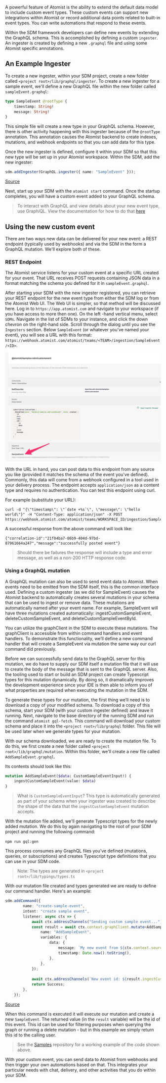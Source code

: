A powerful feature of Atomist is the ability to extend the default data model to include custom event types.
These custom events can support new integrations within Atomist or record additional data points related
to built-in event types. You can write automations that respond to these events.

Within the SDM framework developers can define new events by extending the GraphQL schema.  This is accomplished
by defining a custom `ingester`.  An ingester is created by defining a new `.graphql` file and using some Atomist
specific annotations.

## An Example Ingester

To create a new ingester, within your SDM project, create a new folder called
`<project root>/lib/graphql/ingester`.  To create a new ingester for a sample event, we'll define a new GraphQL file
within the new folder called `sampleEvent.graphql`:

```graphql
type SampleEvent @rootType {
    timestamp: String!
    message: String!
}
```

This simple file will create a new type in your GraphQL schema.  However, there is other activity happening with this
ingester because of the `@rootType` annotation.  This annotation causes the Atomist backend to create
indexes, mutations, and webhook endpoints so that you can add data for this type.

Once the new ingester is defined, configure it within your SDM so that this new type will be set up in
your Atomist workspace.  Within the SDM, add the new ingester:

<!-- atomist:code-snippet:start=lib/sdm/customEvent/0customEvent.ts#AddIngester -->
```typescript
sdm.addIngester(GraphQL.ingester({ name: "SampleEvent" }));
```
<!-- atomist:docs-sdm:codeSnippetInline: Snippet 'AddIngester' found in https://raw.githubusercontent.com/atomist/samples/master/lib/sdm/customEvent/0customEvent.ts -->
<div class="sample-code"><a href="https://github.com/atomist/samples/tree/master/lib/sdm/customEvent/0customEvent.ts#L32-L32" target="_blank">Source</a></div>
<!-- atomist:code-snippet:end -->

Next, start up your SDM with the `atomist start` command.   Once the startup completes, you will have a
custom event added to your GraphQL schema.

> To interact with GraphQL and view details about your new event type, use Graph<i>i</i>QL. View the documentation for
> how to do that [here](graphql.md#accessing-data-with-graphiql)

## Using the new custom event

There are two ways new data can be delivered for your new event: a REST endpoint (typically used by webhooks) and via the
SDM in the form a GraphQL mutation.  We'll explore both of these.

### REST Endpoint

The Atomist service listens for your custom event at a specific URL created for your event. That URL receives POST requests
containing JSON data in a format matching the schema you defined for it in `sampleEvent.graphql`.

After starting your SDM with the new ingester registered, you can retrieve your REST endpoint for the new event type
from either the SDM log or from the Atomist Web UI.  The Web UI is simpler, so that method will be discussed here.
Log in to `https://app.atomist.com` and navigate to your workspace (if you have access to more then one).  On the left
-hand vertical menu, select `SDMs`.  Navigate in the list of SDMs to your instance, and click the down chevron on the
right-hand side.  Scroll  through the dialog until you see the `Ingesters` section.  Below `SampleEvent` (or whatever
you've named your event), you will see a URL with this format:
`https://webhook.atomist.com/atomist/teams/<TEAM>/ingestion/SampleEvent/<ID>`.

![Finding Ingester URL](img/find_ingester_url.png)

With the URL in hand, you can post data to this endpoint from any source you like (provided it matches the schema
of the event you've defined).  Commonly, this data will come from a webhook configured in a tool used in your
delivery process.  The endpoint accepts `application/json` as a content type and requires no authentication.  You can
test this endpoint using curl.

For example (substitute your URL):
```
curl -d "{\"timestamp\": \"`date +%s`\", \"message\": \"hello world\"}" -H "Content-Type: application/json" -X POST https://webhook.atomist.com/atomist/teams/WORKSPACE_ID/ingestion/SampleEvent/ID
```

A successful response from the above command will look like:
```
{"correlation-id":"21f04ba7-86b9-404d-97bd-87961664a247","message":"successfully posted event"}
```

> Should there be failures the response will include a type and error message, as well as a non-200 HTTP response code.

### Using a GraphQL mutation

A GraphQL mutation can also be used to send event data to Atomist. When events need to be emitted from the SDM itself,
this is the common interface used.  Defining a custom ingester (as we did for SampleEvent) causes the Atomist backend to
automatically creates several mutations in your schema that can be used to ingest or remove data. These mutations are
automatically named after your event name. For example, SampleEvent will have three mutations created automatically:
ingestCustomSampleEvent, deleteCustomSampleEvent, and deleteCustomSampleEventById.

You can utilize the graphClient in the SDM to execute these mutations. The graphClient is accessible from within command
handlers and event handlers. To demonstrate this functionality, we’ll define a new command handler that will create
a SampleEvent via mutation the same way our curl command did previously.

Before we can successfully send data to the GraphQL server for this mutation, we do have to supply our SDM itself a
mutation file that it will use to create the body of the message that is sent to the GraphQL server.   Also, the tooling
used to start or build an SDM project can create Typescript types for this mutation dynamically.   By doing so, it
dramatically improves the development experience since your IDE is then able to inform you of what properties are
required when executing the mutation in the SDM.

To generate these types for our mutation, the first thing we’ll need is to download a copy of your modified schema.
To download a copy of this schema, start your SDM (with your custom ingester defined) and leave it running.
Next, navigate to the base directory of the running SDM and run the command `atomist gql-fetch`.  This command will
download your custom schema and place it into the `<project root>/lib/graphql` folder. This file will be used later when
we generate types for your mutation.

With our schema downloaded, we are ready to create the mutation file.  To do this, we first create a new folder called
`<project root>/lib/graphql/mutation`.  Within this folder, we'll create a new file called `AddSampleEvent.graphql`.

Its contents should look like this:
```graphql
mutation AddSampleEvent($data: CustomSampleEventInput!) {
    ingestCustomSampleEvent(value: $data)
}
```

> What is `CustomSampleEventInput`?  This type is automatically generated as part of your schema when your ingester was
> created to describe the shape of the data that the `ingestCustomSampleEvent` mutation accepts.

With the mutation file added, we'll generate Typescript types for the newly added mutation.  We do this by again
navigating to the root of your SDM project and running the following command:

`npm run gql:gen`

This process consumes any GraphQL files you've defined (mutations, queries, or subscriptions) and creates Typescript
type definitions that you can use in your SDM code.

> Note: The types are generated in `<project root>/lib/typings/types.ts`

With our mutation file created and types generated we are ready to define our command handler. Here's an example:

<!-- atomist:code-snippet:start=lib/sdm/customEvent/1customEvent.ts#CreateEventByMutation -->
```typescript
sdm.addCommand({
        name: "create-sample-event",
        intent: "create sample event",
        listener: async ctx => {
            await ctx.addressChannels("Sending custom sample event...");
            const result = await ctx.context.graphClient.mutate<AddSampleEventMutation, AddSampleEventMutationVariables>({
                name: "AddSampleEvent",
                variables: {
                    data: {
                        message: `My new event from ${ctx.context.source.identity}`,
                        timestamp: Date.now().toString(),
                    },
                },
            });

            await ctx.addressChannels(`New event id: ${result.ingestCustomSampleEvent}`);
            return Success;
        },
    });
```
<!-- atomist:docs-sdm:codeSnippetInline: Snippet 'CreateEventByMutation' found in https://raw.githubusercontent.com/atomist/samples/master/lib/sdm/customEvent/1customEvent.ts -->
<div class="sample-code"><a href="https://github.com/atomist/samples/tree/master/lib/sdm/customEvent/1customEvent.ts#L40-L58" target="_blank">Source</a></div>
<!-- atomist:code-snippet:end -->

When this command is executed it will execute our mutation and create a new `SampleEvent`.  The returned value (in the
`result` variable) will be the id of this event.  This id can be used for filtering purposes when querying the
graph or running a delete mutation - but in this example we simply return this id to the calling user.

> See the [Samples](https://github.com/atomist/samples) repository for a working example of the code shown above.

With your custom event, you can send data to Atomist from webhooks and then trigger your own automations based on that.
This integrates your particular needs with chat, delivery, and other activities that you do within your SDM.
